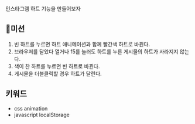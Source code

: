 인스타그램 하트 기능을 만들어보자

## 🚀미션
1. 빈 하트를 누르면 하트 애니메이션과 함께 빨간색 하트로 바뀐다.
2. 브라우저를 닫았다 열거나 f5를 눌러도 하트를 누른 게시물의 하트가 사라지지 않는다.
3. 색이 찬 하트를 누르면 빈 하트로 바뀐다.
4. 게시물을 더블클릭할 경우 하트가 달린다.

## 키워드
- css animation
- javascript localStorage